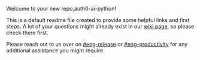 Welcome to your new repo,auth0-ai-python!

This is a default readme file created to provide some helpful links and first steps.
A lot of your questions might already exist in our [wiki page](http://bit.ly/EngFAQ), so please check there first.

Please reach out to us over on [#eng-release](https://okta.slack.com/archives/C7L27G2Q5) or
[#eng-productivity](https://okta.slack.com/archives/C7LQ4U8T0) for any additional assistance you might require.
